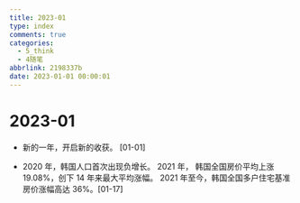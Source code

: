 ```yaml
---
title: 2023-01
type: index
comments: true
categories:
  - 5_think
  - 4随笔
abbrlink: 2198337b
date: 2023-01-01 00:00:01
---
```


# 2023-01

+ 新的一年，开启新的收获。 [01-01]

+ 2020 年，韩国人口首次出现负增长。
  2021 年， 韩国全国房价平均上涨 19.08%，创下 14 年来最大平均涨幅。
  2021 年至今，韩国全国多户住宅基准房价涨幅高达 36%。[01-17]
  
